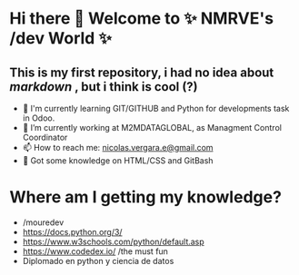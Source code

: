 # Hi there 👋 Welcome to ✨ NMRVE's /dev World ✨
## This is my first repository, i had no idea about *markdown* , but i think is cool (?)
 - 🌱 I'm currently learning GIT/GITHUB and Python for developments task in Odoo. 
 - 🔭 I’m currently working at M2MDATAGLOBAL, as Managment Control Coordinator
 - 📫 How to reach me: nicolas.vergara.e@gmail.com
 - 💬 Got some knowledge on HTML/CSS and GitBash
 
# Where am I getting my knowledge?
 - /mouredev
 - https://docs.python.org/3/
 - https://www.w3schools.com/python/default.asp
 - https://www.codedex.io/ /the must fun
 - Diplomado en python y ciencia de datos
<!--
**Nicolaslaslass/Nicolaslaslass** is a ✨ _special_ ✨ repository because its `README.md` (this file) appears on your GitHub profile.

Here are some ideas to get you started:


- 🌱 I’m currently learning ...
- 👯 I’m looking to collaborate on ...
- 🤔 I’m looking for help with ...
- 💬 Ask me about ...
- 📫 How to reach me: ...
- 😄 Pronouns: ...
- ⚡ Fun fact: ...
-->
